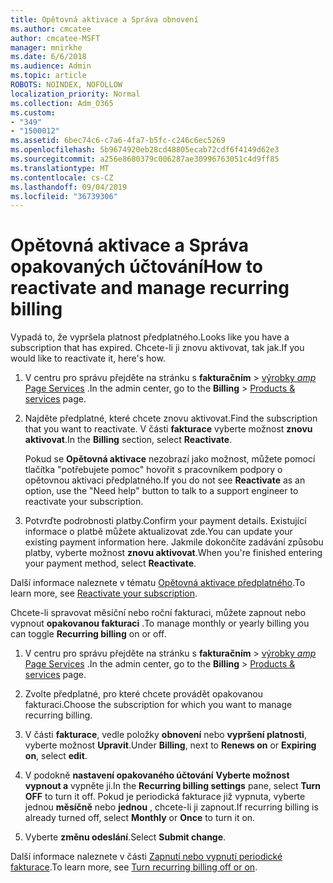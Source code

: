 ```yaml
---
title: Opětovná aktivace a Správa obnovení
ms.author: cmcatee
author: cmcatee-MSFT
manager: mnirkhe
ms.date: 6/6/2018
ms.audience: Admin
ms.topic: article
ROBOTS: NOINDEX, NOFOLLOW
localization_priority: Normal
ms.collection: Adm_O365
ms.custom:
- "349"
- "1500012"
ms.assetid: 6bec74c6-c7a6-4fa7-b5fc-c246c6ec5269
ms.openlocfilehash: 5b9674920eb28cd48805ecab72cdf6f4149d62e3
ms.sourcegitcommit: a256e8680379c006287ae30996763051c4d9ff85
ms.translationtype: MT
ms.contentlocale: cs-CZ
ms.lasthandoff: 09/04/2019
ms.locfileid: "36739306"
---
```

# <a name="how-to-reactivate-and-manage-recurring-billing"></a><span data-ttu-id="756ff-102">Opětovná aktivace a Správa opakovaných účtování</span><span class="sxs-lookup"><span data-stu-id="756ff-102">How to reactivate and manage recurring billing</span></span>

<span data-ttu-id="756ff-103">Vypadá to, že vypršela platnost předplatného.</span><span class="sxs-lookup"><span data-stu-id="756ff-103">Looks like you have a subscription that has expired.</span></span> <span data-ttu-id="756ff-104">Chcete-li ji znovu aktivovat, tak jak.</span><span class="sxs-lookup"><span data-stu-id="756ff-104">If you would like to reactivate it, here's how.</span></span>
  
1. <span data-ttu-id="756ff-105">V centru pro správu přejděte na stránku s **fakturačním** \> [výrobky _amp_ Page Services](https://go.microsoft.com/fwlink/p/?linkid=842054) .</span><span class="sxs-lookup"><span data-stu-id="756ff-105">In the admin center, go to the **Billing** \> [Products & services](https://go.microsoft.com/fwlink/p/?linkid=842054) page.</span></span>

2. <span data-ttu-id="756ff-106">Najděte předplatné, které chcete znovu aktivovat.</span><span class="sxs-lookup"><span data-stu-id="756ff-106">Find the subscription that you want to reactivate.</span></span> <span data-ttu-id="756ff-107">V části **fakturace** vyberte možnost **znovu aktivovat**.</span><span class="sxs-lookup"><span data-stu-id="756ff-107">In the **Billing** section, select  **Reactivate**.</span></span>

    <span data-ttu-id="756ff-108">Pokud se **Opětovná aktivace** nezobrazí jako možnost, můžete pomocí tlačítka "potřebujete pomoc" hovořit s pracovníkem podpory o opětovnou aktivaci předplatného.</span><span class="sxs-lookup"><span data-stu-id="756ff-108">If you do not see **Reactivate** as an option, use the "Need help" button to talk to a support engineer to reactivate your subscription.</span></span>

3. <span data-ttu-id="756ff-109">Potvrďte podrobnosti platby.</span><span class="sxs-lookup"><span data-stu-id="756ff-109">Confirm your payment details.</span></span> <span data-ttu-id="756ff-110">Existující informace o platbě můžete aktualizovat zde.</span><span class="sxs-lookup"><span data-stu-id="756ff-110">You can update your existing payment information here.</span></span> <span data-ttu-id="756ff-111">Jakmile dokončíte zadávání způsobu platby, vyberte možnost **znovu aktivovat**.</span><span class="sxs-lookup"><span data-stu-id="756ff-111">When you're finished entering your payment method, select **Reactivate**.</span></span>

<span data-ttu-id="756ff-112">Další informace naleznete v tématu [Opětovná aktivace předplatného](https://docs.microsoft.com//office365/admin/subscriptions-and-billing/reactivate-your-subscription).</span><span class="sxs-lookup"><span data-stu-id="756ff-112">To learn more, see [Reactivate your subscription](https://docs.microsoft.com//office365/admin/subscriptions-and-billing/reactivate-your-subscription).</span></span> 

<span data-ttu-id="756ff-113">Chcete-li spravovat měsíční nebo roční fakturaci, můžete zapnout nebo vypnout **opakovanou fakturaci** .</span><span class="sxs-lookup"><span data-stu-id="756ff-113">To manage monthly or yearly billing you can toggle **Recurring billing** on or off.</span></span>
  
1. <span data-ttu-id="756ff-114">V centru pro správu přejděte na stránku s **fakturačním** \> [výrobky _amp_ Page Services](https://go.microsoft.com/fwlink/p/?linkid=842054) .</span><span class="sxs-lookup"><span data-stu-id="756ff-114">In the admin center, go to the **Billing** \> [Products & services](https://go.microsoft.com/fwlink/p/?linkid=842054) page.</span></span>

2. <span data-ttu-id="756ff-115">Zvolte předplatné, pro které chcete provádět opakovanou fakturaci.</span><span class="sxs-lookup"><span data-stu-id="756ff-115">Choose the subscription for which you want to manage recurring billing.</span></span>

3. <span data-ttu-id="756ff-116">V části **fakturace**, vedle položky **obnovení** nebo **vypršení platnosti**, vyberte možnost **Upravit**.</span><span class="sxs-lookup"><span data-stu-id="756ff-116">Under **Billing**, next to **Renews on** or **Expiring on**, select **edit**.</span></span>

4. <span data-ttu-id="756ff-117">V podokně **nastavení opakovaného účtování** **Vyberte možnost vypnout a** vypněte ji.</span><span class="sxs-lookup"><span data-stu-id="756ff-117">In the **Recurring billing settings** pane, select **Turn OFF** to turn it off.</span></span> <span data-ttu-id="756ff-118">Pokud je periodická fakturace již vypnuta, vyberte jednou **měsíčně** nebo **jednou** , chcete-li ji zapnout.</span><span class="sxs-lookup"><span data-stu-id="756ff-118">If recurring billing is already turned off, select **Monthly** or **Once** to turn it on.</span></span>

5. <span data-ttu-id="756ff-119">Vyberte **změnu odeslání**.</span><span class="sxs-lookup"><span data-stu-id="756ff-119">Select **Submit change**.</span></span>

<span data-ttu-id="756ff-120">Další informace naleznete v části [Zapnutí nebo vypnutí periodické fakturace](https://docs.microsoft.com/office365/admin/subscriptions-and-billing/renew-your-subscription#turn-recurring-billing-off-or-on).</span><span class="sxs-lookup"><span data-stu-id="756ff-120">To learn more, see [Turn recurring billing off or on](https://docs.microsoft.com/office365/admin/subscriptions-and-billing/renew-your-subscription#turn-recurring-billing-off-or-on).</span></span>